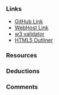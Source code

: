 
### Links
* [GitHub Link]()
* [WebHost Link]()
* [w3 validator]()
* [HTML5 Outliner]()

### Resources


### Deductions


### Comments
